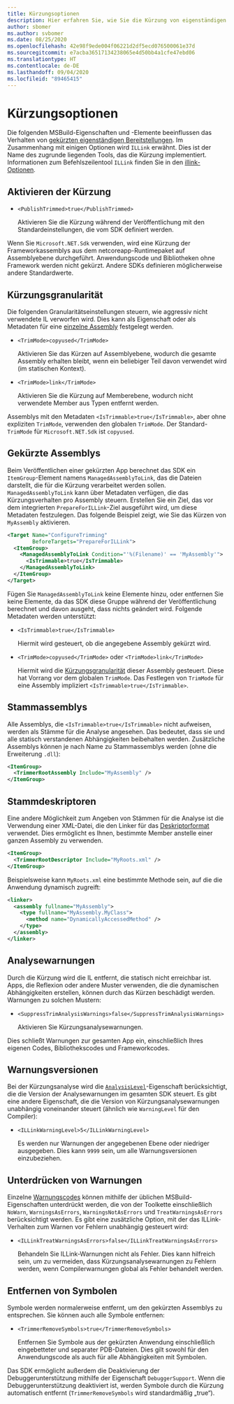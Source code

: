 ```yaml
---
title: Kürzungsoptionen
description: Hier erfahren Sie, wie Sie die Kürzung von eigenständigen Apps steuern.
author: sbomer
ms.author: svbomer
ms.date: 08/25/2020
ms.openlocfilehash: 42e98f9ede004f06221d2df5ecd076500061e37d
ms.sourcegitcommit: e7acba36517134238065e4d50bb4a1cfe47ebd06
ms.translationtype: HT
ms.contentlocale: de-DE
ms.lasthandoff: 09/04/2020
ms.locfileid: "89465415"
---
```

# <a name="trimming-options"></a>Kürzungsoptionen

Die folgenden MSBuild-Eigenschaften und -Elemente beeinflussen das Verhalten von [gekürzten eigenständigen Bereitstellungen](trim-self-contained.md). Im Zusammenhang mit einigen Optionen wird `ILLink` erwähnt. Dies ist der Name des zugrunde liegenden Tools, das die Kürzung implementiert. Informationen zum Befehlszeilentool `ILLink` finden Sie in den [illink-Optionen](https://github.com/mono/linker/blob/master/docs/illink-options.md).

## <a name="enable-trimming"></a>Aktivieren der Kürzung

- `<PublishTrimmed>true</PublishTrimmed>`

   Aktivieren Sie die Kürzung während der Veröffentlichung mit den Standardeinstellungen, die vom SDK definiert werden.

Wenn Sie `Microsoft.NET.Sdk` verwenden, wird eine Kürzung der Frameworkassemblys aus dem netcoreapp-Runtimepaket auf Assemblyebene durchgeführt. Anwendungscode und Bibliotheken ohne Framework werden nicht gekürzt. Andere SDKs definieren möglicherweise andere Standardwerte.

## <a name="trimming-granularity"></a>Kürzungsgranularität

Die folgenden Granularitätseinstellungen steuern, wie aggressiv nicht verwendete IL verworfen wird. Dies kann als Eigenschaft oder als Metadaten für eine [einzelne Assembly](#trimmed-assemblies) festgelegt werden.

- `<TrimMode>copyused</TrimMode>`

   Aktivieren Sie das Kürzen auf Assemblyebene, wodurch die gesamte Assembly erhalten bleibt, wenn ein beliebiger Teil davon verwendet wird (im statischen Kontext).

- `<TrimMode>link</TrimMode>`

    Aktivieren Sie die Kürzung auf Memberebene, wodurch nicht verwendete Member aus Typen entfernt werden.

Assemblys mit den Metadaten `<IsTrimmable>true</IsTrimmable>`, aber ohne expliziten `TrimMode`, verwenden den globalen `TrimMode`. Der Standard-`TrimMode` für `Microsoft.NET.Sdk` ist `copyused`.

## <a name="trimmed-assemblies"></a>Gekürzte Assemblys

Beim Veröffentlichen einer gekürzten App berechnet das SDK ein `ItemGroup`-Element namens `ManagedAssemblyToLink`, das die Dateien darstellt, die für die Kürzung verarbeitet werden sollen. `ManagedAssemblyToLink` kann über Metadaten verfügen, die das Kürzungsverhalten pro Assembly steuern. Erstellen Sie ein Ziel, das vor dem integrierten `PrepareForILLink`-Ziel ausgeführt wird, um diese Metadaten festzulegen. Das folgende Beispiel zeigt, wie Sie das Kürzen von `MyAssembly` aktivieren.

```xml
<Target Name="ConfigureTrimming"
        BeforeTargets="PrepareForILLink">
  <ItemGroup>
    <ManagedAssemblyToLink Condition="'%(Filename)' == 'MyAssembly'">
      <IsTrimmable>true</IsTrimmable>
    </ManagedAssemblyToLink>
  </ItemGroup>
</Target>
```

Fügen Sie `ManagedAssemblyToLink` keine Elemente hinzu, oder entfernen Sie keine Elemente, da das SDK diese Gruppe während der Veröffentlichung berechnet und davon ausgeht, dass nichts geändert wird. Folgende Metadaten werden unterstützt:

- `<IsTrimmable>true</IsTrimmable>`

  Hiermit wird gesteuert, ob die angegebene Assembly gekürzt wird.

- `<TrimMode>copyused</TrimMode>` oder `<TrimMode>link</TrimMode>`

  Hiermit wird die [Kürzungsgranularität](#trimming-granularity) dieser Assembly gesteuert. Diese hat Vorrang vor dem globalen `TrimMode`. Das Festlegen von `TrimMode` für eine Assembly impliziert `<IsTrimmable>true</IsTrimmable>`.

## <a name="root-assemblies"></a>Stammassemblys

Alle Assemblys, die `<IsTrimmable>true</IsTrimmable>` nicht aufweisen, werden als Stämme für die Analyse angesehen. Das bedeutet, dass sie und alle statisch verstandenen Abhängigkeiten beibehalten werden. Zusätzliche Assemblys können je nach Name zu Stammassemblys werden (ohne die Erweiterung `.dll`):

```xml
<ItemGroup>
  <TrimmerRootAssembly Include="MyAssembly" />
</ItemGroup>
```

## <a name="root-descriptors"></a>Stammdeskriptoren

Eine andere Möglichkeit zum Angeben von Stämmen für die Analyse ist die Verwendung einer XML-Datei, die den Linker für das [Deskriptorformat](https://github.com/mono/linker/blob/master/docs/data-formats.md#descriptor-format) verwendet. Dies ermöglicht es Ihnen, bestimmte Member anstelle einer ganzen Assembly zu verwenden.

```xml
<ItemGroup>
  <TrimmerRootDescriptor Include="MyRoots.xml" />
</ItemGroup>
```

Beispielsweise kann `MyRoots.xml` eine bestimmte Methode sein, auf die die Anwendung dynamisch zugreift:

```xml
<linker>
  <assembly fullname="MyAssembly">
    <type fullname="MyAssembly.MyClass">
      <method name="DynamicallyAccessedMethod" />
    </type>
  </assembly>
</linker>
```

## <a name="analysis-warnings"></a>Analysewarnungen

Durch die Kürzung wird die IL entfernt, die statisch nicht erreichbar ist. Apps, die Reflexion oder andere Muster verwenden, die die dynamischen Abhängigkeiten erstellen, können durch das Kürzen beschädigt werden. Warnungen zu solchen Mustern:

- `<SuppressTrimAnalysisWarnings>false</SuppressTrimAnalysisWarnings>`

    Aktivieren Sie Kürzungsanalysewarnungen.

Dies schließt Warnungen zur gesamten App ein, einschließlich Ihres eigenen Codes, Bibliothekscodes und Frameworkcodes.

## <a name="warning-versions"></a>Warnungsversionen

Bei der Kürzungsanalyse wird die [`AnalysisLevel`](../project-sdk/msbuild-props.md#analysislevel)-Eigenschaft berücksichtigt, die die Version der Analysewarnungen im gesamten SDK steuert. Es gibt eine andere Eigenschaft, die die Version von Kürzungsanalysewarnungen unabhängig voneinander steuert (ähnlich wie `WarningLevel` für den Compiler):

- `<ILLinkWarningLevel>5</ILLinkWarningLevel>`

    Es werden nur Warnungen der angegebenen Ebene oder niedriger ausgegeben. Dies kann `9999` sein, um alle Warnungsversionen einzubeziehen.

## <a name="suppressing-warnings"></a>Unterdrücken von Warnungen

Einzelne [Warnungscodes](https://github.com/mono/linker/blob/master/docs/error-codes.md#warning-codes) können mithilfe der üblichen MSBuild-Eigenschaften unterdrückt werden, die von der Toolkette einschließlich `NoWarn`, `WarningsAsErrors`, `WarningsNotAsErrors` und `TreatWarningsAsErrors` berücksichtigt werden. Es gibt eine zusätzliche Option, mit der das ILLink-Verhalten zum Warnen vor Fehlern unabhängig gesteuert wird:

- `<ILLinkTreatWarningsAsErrors>false</ILLinkTreatWarningsAsErrors>`

    Behandeln Sie ILLink-Warnungen nicht als Fehler. Dies kann hilfreich sein, um zu vermeiden, dass Kürzungsanalysewarnungen zu Fehlern werden, wenn Compilerwarnungen global als Fehler behandelt werden.

## <a name="removing-symbols"></a>Entfernen von Symbolen

Symbole werden normalerweise entfernt, um den gekürzten Assemblys zu entsprechen. Sie können auch alle Symbole entfernen:

- `<TrimmerRemoveSymbols>true</TrimmerRemoveSymbols>`

    Entfernen Sie Symbole aus der gekürzten Anwendung einschließlich eingebetteter und separater PDB-Dateien. Dies gilt sowohl für den Anwendungscode als auch für alle Abhängigkeiten mit Symbolen.

Das SDK ermöglicht außerdem die Deaktivierung der Debuggerunterstützung mithilfe der Eigenschaft `DebuggerSupport`. Wenn die Debuggerunterstützung deaktiviert ist, werden Symbole durch die Kürzung automatisch entfernt (`TrimmerRemoveSymbols` wird standardmäßig „true“).
